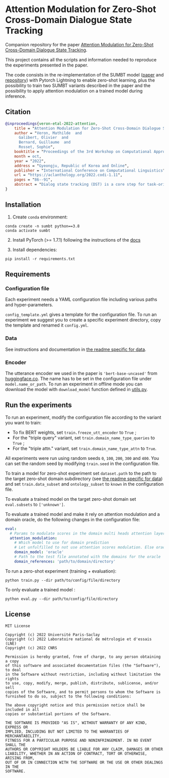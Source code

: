 # Attention Modulation for Zero-Shot Cross-Domain Dialogue State Tracking
Companion repository for the paper [Attention Modulation for Zero-Shot Cross-Domain Dialogue State Tracking](https://aclanthology.org/2022.codi-1.11/).

This project contains all the scripts and information needed to reproduce the experiments presented in the paper.

The code consists in the re-implementation of the SUMBT model ([paper](https://aclanthology.org/P19-1546/) and 
[repository](https://github.com/SKTBrain/SUMBT)) with Pytorch Lightning to enable zero-shot learning, plus the 
possibility to train two SUMBT variants described in the paper and the possibility to apply attention modulation 
on a trained model during inference.


## Citation

```bibtex
@inproceedings{veron-etal-2022-attention,
    title = "Attention Modulation for Zero-Shot Cross-Domain Dialogue State Tracking",
    author = "Veron, Mathilde  and
      Galibert, Olivier  and
      Bernard, Guillaume  and
      Rosset, Sophie",
    booktitle = "Proceedings of the 3rd Workshop on Computational Approaches to Discourse",
    month = oct,
    year = "2022",
    address = "Gyeongju, Republic of Korea and Online",
    publisher = "International Conference on Computational Linguistics",
    url = "https://aclanthology.org/2022.codi-1.11",
    pages = "86--91",
    abstract = "Dialog state tracking (DST) is a core step for task-oriented dialogue systems aiming to track the user{'}s current goal during a dialogue. Recently a special focus has been put on applying existing DST models to new domains, in other words performing zero-shot cross-domain transfer. While recent state-of-the-art models leverage large pre-trained language models, no work has been made on understanding and improving the results of first developed zero-shot models like SUMBT. In this paper, we thus propose to improve SUMBT zero-shot results on MultiWOZ by using attention modulation during inference. This method improves SUMBT zero-shot results significantly on two domains and does not worsen the initial performance with the great advantage of needing no additional training.",
}
```

## Installation

1) Create `conda` environment:

```shell
conda create -n sumbt python==3.8
conda activate sumbt
```

2) Install PyTorch (>= 1.7.1) following the instructions of the [docs](https://pytorch.org/get-started/locally/#start-locally)

3) Install dependencies:
```shell
pip install -r requirements.txt
```

## Requirements

### Configuration file

Each experiment needs a YAML configuration file including various paths and hyper-parameters.

`config_template.yml` gives a template for the configuration file.
To run an experiment we suggest you to create a specific experiment directory, copy the template and renamed it 
`config.yml`.

### Data

See instructions and documentation in [the readme specific for data](./data/readme.md).

### Encoder

The utterance encoder we used in the paper is `'bert-base-uncased'` from [huggingface.co](https://huggingface.co/models).
The name has to be set in the configuration file under `model.name_or_path`.
To run an experiment in offline mode you can download the model with `download_model` function defined in 
[utils.py](utils.py).


## Run the experiments

To run an experiment, modify the configuration file according to the variant you want to train:
* To fix BERT weights, set `train.freeze_utt_encoder` to `True` ;
* For the "triple query" variant, set `train.domain_name_type_queries` to `True` ;
* For the "triple attn." variant, set `train.domain_name_type_attn` to `True`.

All experiments were run using random seeds `0`, `100`, `200`, `300` and `400`.
You can set the random seed by modifying `train.seed` in the configuration file.

To train a model for zero-shot experiment set `dataset.path` to the path to the target zero-shot domain subdirectory 
(see [the readme specific for data](./data/readme.md)) and set `train.data_subset` and `ontology_subset` to `known` in 
the configuration file.

To evaluate a trained model on the target zero-shot domain set `eval.subsets` to `['unknown']`.

To evaluate a trained model and make it rely on attention modulation and a domain oracle, do the following changes in 
the configuration file:
```yaml
eval:
  # Params to modulate scores in the domain multi heads attention layer
  attention_modulation:
    # Which model to use for domain prediction
    # Let unfulfilled to not use attention scores modulation. Else oracle
    domain_model: 'oracle'
    # Path to the test file annotated with the domains for the oracle
    domain_references: 'path/to/domain/directory'
```

To run a zero-shot experiment (training + evaluation):
```shell script
python train.py --dir path/to/config/file/directory
```

To only evaluate a trained model :
```shell script
python eval.py --dir path/to/config/file/directory
```


## License

```
MIT License

Copyright (c) 2022 Université Paris-Saclay
Copyright (c) 2022 Laboratoire national de métrologie et d'essais (LNE)
Copyright (c) 2022 CNRS

Permission is hereby granted, free of charge, to any person obtaining a copy
of this software and associated documentation files (the "Software"), to deal
in the Software without restriction, including without limitation the rights
to use, copy, modify, merge, publish, distribute, sublicense, and/or sell
copies of the Software, and to permit persons to whom the Software is
furnished to do so, subject to the following conditions:

The above copyright notice and this permission notice shall be included in all
copies or substantial portions of the Software.

THE SOFTWARE IS PROVIDED "AS IS", WITHOUT WARRANTY OF ANY KIND, EXPRESS OR
IMPLIED, INCLUDING BUT NOT LIMITED TO THE WARRANTIES OF MERCHANTABILITY,
FITNESS FOR A PARTICULAR PURPOSE AND NONINFRINGEMENT. IN NO EVENT SHALL THE
AUTHORS OR COPYRIGHT HOLDERS BE LIABLE FOR ANY CLAIM, DAMAGES OR OTHER
LIABILITY, WHETHER IN AN ACTION OF CONTRACT, TORT OR OTHERWISE, ARISING FROM,
OUT OF OR IN CONNECTION WITH THE SOFTWARE OR THE USE OR OTHER DEALINGS IN THE
SOFTWARE.
```
